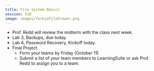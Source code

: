 ```yaml
---
title: File System Basics
session: S10
image: images/YorkieFileDrawer.png
---
```


* Prof. Redd will review the midterm with the class next week.
* Lab 3, Backups, due today.
* Lab 4, Password Recovery, Kickoff today.
* Final Project
    * Form your teams by Friday (October 11)
    * Submit a list of your team members to LearningSuite or ask Prof. Redd to assign you to a team.
